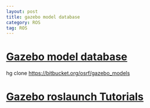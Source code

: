 ```yaml
---
layout: post
title: gazebo model database
category: ROS
tag: ROS
---
```


# [Gazebo model database](http://gazebosim.org/tutorials?tut=model_structure&cat=build_robot)

hg clone https://bitbucket.org/osrf/gazebo_models

# [Gazebo roslaunch Tutorials](http://gazebosim.org/tutorials?tut=ros_roslaunch)
